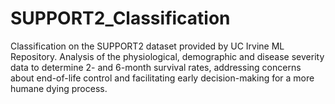 # SUPPORT2_Classification
Classification on the SUPPORT2 dataset provided by UC Irvine ML Repository.
Analysis of the physiological, demographic and disease severity data to determine 2- and 6-month survival rates, addressing concerns about end-of-life control and facilitating early decision-making for a more humane dying process. 
